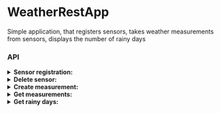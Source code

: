 # WeatherRestApp

Simple application, that registers sensors, takes weather measurements from sensors, displays the number of rainy days

### API

<details><summary><b>Sensor registration:</b></summary><blockquote>

<details><summary>Http:</summary>

```http request
URI: http://localhost:8080/sensors/registration
Method: POST
Content-Type: application/json
```

</details>

<details><summary>Request:</summary>

```json
{
  "name": "Sensor name"
}
```

</details>

<details>
  <summary>Response:</summary>

HttpStatus.CREATED

</details>
</blockquote></details>

<details><summary><b>Delete sensor:</b></summary><blockquote>

<details><summary>Http:</summary>

```http request
URI: http://localhost:8080/sensors
Method: DELETE
Content-Type: application/json
```

</details>

<details><summary>Request:</summary>

```json
{
  "name": "Sensor name"
}
```

</details>

<details>
  <summary>Response:</summary>

HttpStatus.OK

</details>
</blockquote></details>

<details><summary><b>Create measurement:</b></summary><blockquote>

<details><summary>Http:</summary>

```http request
URI: http://localhost:8080/measurements/add
Method: POST
Content-Type: application/json
```

</details>

<details><summary>Request:</summary>

```json
{
  "value": 24.7,
  "raining": false,
  "sensor": {
    "name": "Sensor name"
  }
}
```

</details>

<details>
  <summary>Response:</summary>

HttpStatus.CREATED

</details>
</blockquote></details>

<details><summary><b>Get measurements:</b></summary><blockquote>


<details><summary>Http:</summary>

```http request
URI: http://localhost:8080/measurements
Method: GET
```

</details>

<details>
  <summary>Request:</summary>

```json
{
  "measurements": [
    {
      "value": 11.0,
      "raining": true,
      "sensor": {
        "name": "Sensor name"
      }
    },
    {
      "value": 11.0,
      "raining": true,
      "sensor": {
        "name": "Sensor name"
      }
    }
  ]
}
```

</details>
</blockquote></details>

<details><summary><b>Get rainy days:</b></summary><blockquote>


<details><summary>Http:</summary>

```http request
URI: http://localhost:8080/measurements/rainyDaysCount
Method: GET
```
</details>

<details>
  <summary>Request:</summary>
Integer
</details>

</blockquote></details>
